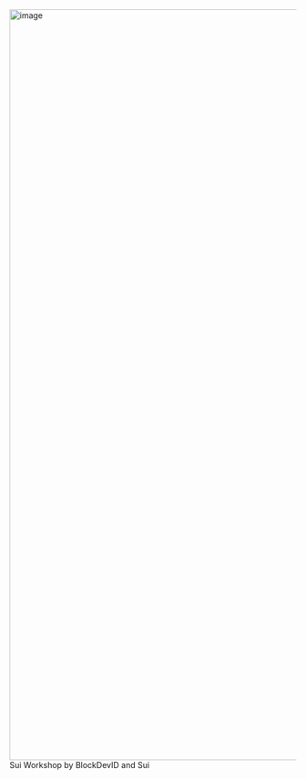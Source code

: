 <img width="2529" height="1320" alt="image" src="https://github.com/user-attachments/assets/d8ea7b8b-6de0-4ca8-bae5-da2cc8143b49" />
Sui Workshop by BlockDevID and Sui
